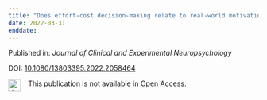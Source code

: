 ```yaml
---
title: "Does effort-cost decision-making relate to real-world motivation in people living with HIV?"
date: 2022-03-31
enddate:
---
```


Published in: *Journal of Clinical and Experimental Neuropsychology*

DOI: [10.1080/13803395.2022.2058464](https://doi.org/10.1080/13803395.2022.2058464)

<img src="https://upload.wikimedia.org/wikipedia/commons/thumb/0/0e/Closed_Access_logo_transparent.svg/1200px-Closed_Access_logo_transparent.svg.png" alt="drawing" width="25" align="left"/> &nbsp;&nbsp;&nbsp;This publication is not available in Open Access.


